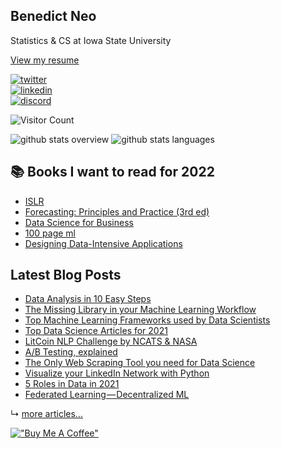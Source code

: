 <!-- <p align="center">
  <a href="https://benedictxneo.medium.com/"><img src="https://img.shields.io/badge/Medium-12100E?style=for-the-badge&logo=medium&logoColor=white" /></a>
  <a href="https://dev.to/benthecoder1"><img src="https://img.shields.io/badge/DEV.TO-%230A0A0A.svg?&style=for-the-badge&logo=dev-dot-to&logoColor=white" /></a>
  <a href="https://hackernoon.com/u/benthecoder"><img src="https://img.shields.io/badge/hackernoon-00BB00?style=for-the-badge&logo=hackernoon" /></a>
  <a href="https://twitter.com/benthecoder1"><img src="https://img.shields.io/badge/Twitter-1DA1F2?style=for-the-badge&logo=twitter&logoColor=white" /></a>
  <a href="https://www.linkedin.com/in/benedictneo"><img src="https://img.shields.io/badge/LinkedIn-0077B5?style=for-the-badge&logo=linkedin&logoColor=white" /></a>
  <a href="https://rpubs.com/benthecoder"><img src="https://img.shields.io/badge/rpubs-3687C7?style=for-the-badge&logo=R&logoColor=white" /></a>
  <a href="https://www.kaggle.com/benthecoder"><img src="https://img.shields.io/badge/Kaggle-1DA1F2?style=for-the-badge&logo=Kaggle&logoColor=white" /></a>
  <a href="mailto:benthecoder07@gmail.com"><img src="https://img.shields.io/badge/Gmail-D14836?style=for-the-badge&logo=gmail&logoColor=white" /></a>
</p> -->

## Benedict Neo 

Statistics & CS at Iowa State University

[View my resume](https://benthecoder.github.io/resume/Benedict_Neo_Resume.pdf)

[![twitter](https://img.shields.io/badge/-@benthecoder1-161616?style=flat-square&labelColor=1da1f2&logo=twitter&logoColor=white&color=161616)](https://twitter.com/benthecoder1)  
[![linkedin](https://img.shields.io/badge/-@benedictneo-161616?style=flat-square&labelColor=007bb5&logo=LinkedIn&logoColor=white&color=161616)](https://www.linkedin.com/in/benedictneo/)  
[![discord](https://img.shields.io/badge/-{ben}%235927-161616?style=flat-square&labelColor=7289da&logo=Discord&logoColor=white&color=161616)](https://github.com/benthecoder)


<img src="https://profile-counter.glitch.me/{benthecoder}/count.svg" alt="Visitor Count" /> 

![github stats overview](https://github.com/benthecoder/github-stats/blob/master/generated/overview.svg)
![github stats languages](https://github.com/benthecoder/github-stats/blob/master/generated/languages.svg)

<!-- source: https://github.com/jstrieb/github-stats -->



## 📚 Books I want to read for 2022 

- [ISLR](https://hastie.su.domains/ISLR2/ISLRv2_website.pdf)
- [Forecasting: Principles and Practice (3rd ed)](https://otexts.com/fpp3/)
- [Data Science for Business](https://book.akij.net/eBooks/2018/May/5aef50939a868/Data_Science_for_Bus.pdf)
- [100 page ml](http://ema.cri-info.cm/wp-content/uploads/2019/07/2019BurkovTheHundred-pageMachineLearning.pdf)
- [Designing Data-Intensive Applications](https://tinyurl.com/yee77mtv)

<!-- 
- [Math for Machine Learning](https://www.tinyurl.com/math4ml)
- [Deep Learning with PyTorch](https://pytorch.org/assets/deep-learning/Deep-Learning-with-PyTorch.pdf)
- [Interpretable Machine Learning](https://christophm.github.io/interpretable-ml-book/)
- [Tidy Modeling with R](https://www.tmwr.org/)
- [R4ds](https://r4ds.had.co.nz/) -->



## Latest Blog Posts

<!-- BLOG-POST-LIST:START -->
- [Data Analysis in 10 Easy Steps](https://medium.com/bitgrit-data-science-publication/data-analysis-in-10-easy-steps-f9fc62a29082?source=rss-9a24cc840494------2)
- [The Missing Library in your Machine Learning Workflow](https://medium.com/bitgrit-data-science-publication/the-missing-library-in-your-machine-learning-workflow-455745f0e66b?source=rss-9a24cc840494------2)
- [Top Machine Learning Frameworks used by Data Scientists](https://medium.com/bitgrit-data-science-publication/top-machine-learning-frameworks-used-by-data-scientists-47ab9a273c95?source=rss-9a24cc840494------2)
- [Top Data Science Articles for 2021](https://medium.com/bitgrit-data-science-publication/top-data-science-articles-for-2021-43a67e885ff7?source=rss-9a24cc840494------2)
- [LitCoin NLP Challenge by NCATS &amp; NASA](https://towardsdatascience.com/litcoin-nlp-challenge-by-ncats-nasa-48eaf8578ed1?source=rss-9a24cc840494------2)
- [A/B Testing, explained](https://medium.com/bitgrit-data-science-publication/a-b-testing-explained-1e61a2d1670e?source=rss-9a24cc840494------2)
- [The Only Web Scraping Tool you need for Data Science](https://medium.com/nerd-for-tech/the-only-web-scraping-tool-you-need-for-data-science-f388e2afa187?source=rss-9a24cc840494------2)
- [Visualize your LinkedIn Network with Python](https://medium.com/bitgrit-data-science-publication/visualize-your-linkedin-network-with-python-59a213786c4?source=rss-9a24cc840494------2)
- [5 Roles in Data in 2021](https://medium.com/bitgrit-data-science-publication/5-roles-in-data-in-2021-7d9bc0a3083e?source=rss-9a24cc840494------2)
- [Federated Learning — Decentralized ML](https://medium.com/bitgrit-data-science-publication/federated-learning-decentralized-ml-8709acfa9fa2?source=rss-9a24cc840494------2)
<!-- BLOG-POST-LIST:END -->

↳ [more articles...](https://benedictxneo.medium.com/)

[!["Buy Me A Coffee"](https://www.buymeacoffee.com/assets/img/custom_images/orange_img.png)](https://buymeacoffee.com/benthecoder)


<!-- ## Languages and Tools

<p>
    <a href="#"><img alt="Bash" src="https://img.shields.io/badge/Bash%20-%23121011.svg?logo=gnu-bash&logoColor=white"></a>
    <a href="#"><img alt="Python" src="https://img.shields.io/badge/Python%20-%2314354C.svg?logo=python&logoColor=white"></a>
    <a href="#"><img alt="R" src="https://img.shields.io/badge/R-%23007396.svg?logo=R&logoColor=white"></a>
    <a href="#"><img alt="Java" src="https://img.shields.io/badge/Java-f89820.svg?logo=java&logoColor=white"></a>
    <a href="#"><img alt="Markdown" src="https://img.shields.io/badge/Markdown-%23000000.svg?logo=markdown&logoColor=white"></a>
    <a href="#"><img alt="SQL" src="https://img.shields.io/badge/SQL%20-%23025E8C.svg?logo=amazon-dynamodb&logoColor=white"></a>
</p>

<p>
    <a href="#"><img alt="Bitwarden" src="https://img.shields.io/badge/-Bitwarden-175DDC?logo=bitwarden&logoColor=white"></a>
    <a href="#"><img alt="Brave" src="https://img.shields.io/badge/-Brave-FB542B?logo=brave&logoColor=white"></a>
    <a href="#"><img alt="Codepen" src="https://img.shields.io/badge/Codepen-000000.svg?logo=codepen&logoColor=white"></a>
    <a href="#"><img alt="Dark Reader" src="https://img.shields.io/badge/-Dark%20Reader-141E24?logo=dark-reader&logoColor=white"></a>
    <a href="#"><img alt="Git" src="https://img.shields.io/badge/Git%20-%23F05033.svg?logo=git&logoColor=white"></a>
    <a href="#"><img alt="Jupyter" src="https://img.shields.io/badge/Jupyter%20-%23F37626.svg?logo=Jupyter&logoColor=white"></a>
    <a href="#"><img alt="Stack Overflow" src="https://img.shields.io/badge/-Stack%20Overflow-FE7A16?logo=stack-overflow&logoColor=white"></a>
    <a href="#"><img alt="Visual Studio Code" src="https://img.shields.io/badge/Visual%20Studio%20Code-0078d7.svg?logo=visual-studio-code&logoColor=white"></a>
    <a href="#"><img alt="R Studio" src="https://img.shields.io/badge/RStudio-4d8dc9.svg?logo=RStudio&logoColor=white"></a>
</p>

 -->

<!-- ## Stats

<details>	
  <summary><b>Github Stats</b></summary>
  <br />
  <img height="180em" src="https://github-readme-stats.vercel.app/api?username=benthecoder&count_private=true&show_icons=true&theme=midnight-purple&hide_rank=false&hide_border=TRUE" />
  <img height="180em" src="https://github-readme-stats.vercel.app/api/top-langs/?username=benthecoder&layout=compact&title_color=ffffff&text_color=c9cacc&icon_color=2bbc8a&bg_color=1d1f21&hide_border=TRUE"/>
</details>

<details>	
  <summary><b>Github Streaks</b></summary>

  <br />
  <img height="180em" src="https://github-readme-streak-stats.herokuapp.com/?user=benthecoder&hide_border=true" />
</details>

<details>	
  <br />
  <summary><b>My Setup</b></summary>
  	<ul>
  	    <li><b>OS:</b> MacOs 11.3.1</li>
	    <li><b>Laptop: </b> Macbook Air M1 2020 </li>
  	    <li><b>Browser: </b> Brave Browser</li>
	    <li><b>Terminal: </b> Iterm + Oh My Zsh</li>
	    <li><b>Code Editor:</b> VSCode, Sublime Text, RStudio </li>
	    <br />
	</ul>	
</details>
 -->
<!--

Source: https://github.com/iampavangandhi/iampavangandhi/blob/master/README.md

Resources
Icons: https://simpleicons.org/
GitHub Stats: https://github.com/anuraghazra/github-readme-stats 
Emojis: https://emojipedia.org/emoji/
HTML Emojis: https://www.fileformat.info/index.htm 
Shields: https://shields.io/ 
Awesome GitHub Profile README: https://github.com/abhisheknaiidu/awesome-github-profile-readme 
-->
